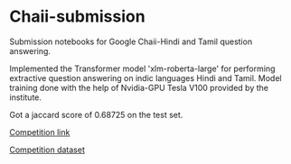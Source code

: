 # Chaii-submission
Submission notebooks for Google Chaii-Hindi and Tamil question answering. 

Implemented the Transformer model 'xlm-roberta-large' for performing extractive question answering on indic languages Hindi and Tamil.
Model training done with the help of Nvidia-GPU Tesla V100 provided by the institute. 

Got a jaccard score of 0.68725 on the test set.

[Competition link](https://www.kaggle.com/c/chaii-hindi-and-tamil-question-answering) 

[Competition dataset](https://www.kaggle.com/c/chaii-hindi-and-tamil-question-answering/data)
